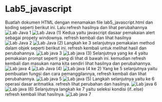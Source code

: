 # Lab5_javascript
Buatlah dokumen HTML dengan menamakan file lab5_javascript.html dan koding seperti berikut ini. Lalu refresh hasilnya dan lihat perubahannya
![Lab Java 1](https://user-images.githubusercontent.com/56400200/116766173-4f0a1380-aa53-11eb-9b6a-c5593ea2526a.PNG)
![Lab Java (1)](https://user-images.githubusercontent.com/56400200/116766487-f63b7a80-aa54-11eb-9e29-4c97c3e92771.PNG)
Kedua yaitu javascript dasaar pemakaian alert sebagai propety windownya. refresh kembali dan lihat hasilnya 
![Lab Java 2](https://user-images.githubusercontent.com/56400200/116766580-706bff00-aa55-11eb-983a-eceb104b9dc9.PNG)
![Lab Java (2)](https://user-images.githubusercontent.com/56400200/116766712-1d467c00-aa56-11eb-8eae-dab7ef144562.PNG)
Langkah ke 3 selanjutnya pemakaian method dalam objek seperti berikut ini. refresh kembali untuk melihat hasil dan perubahannya.
![Lab java 3](https://user-images.githubusercontent.com/56400200/116766769-67c7f880-aa56-11eb-8755-40ae4d495218.PNG)
![Lab java (3)](https://user-images.githubusercontent.com/56400200/116766802-97770080-aa56-11eb-9a04-c92c187850c3.PNG)
Selanjutnya yang ke 4 yaitu pemakaian prompt seperti yang di lihat di bawah ini. kemudian refresh kembali dan masukan nama kita sendiri lihat hasilnya dan perubahannya.
![Lab java 4](https://user-images.githubusercontent.com/56400200/116766969-81b60b00-aa57-11eb-8bb5-f5b27808a127.PNG)
![Lab Java (4)](https://user-images.githubusercontent.com/56400200/116767078-128ce680-aa58-11eb-87f3-3718e6a754cc.PNG)
![Lab java (4 ke 2)](https://user-images.githubusercontent.com/56400200/116767122-3f40fe00-aa58-11eb-9a66-934104d6f2d6.PNG)
Yang ke 5 selanjutnya yaitu pembuatan fungsi dan cara pemanggilannya, refresh kembali dan lihat perubahannya.
![Lab java 5](https://user-images.githubusercontent.com/56400200/116767294-795ecf80-aa59-11eb-9037-bf61aa085258.PNG)
![Lab java (5)](https://user-images.githubusercontent.com/56400200/116767328-b62ac680-aa59-11eb-81ed-b07e5fec677e.PNG)
Langkah selanjutnya yaitu ke 6 operasi dasar aritmatika. refresh lihat perubahan dan hasilnya.
![Lab java 6](https://user-images.githubusercontent.com/56400200/116767478-9516a580-aa5a-11eb-82a3-76e8975971a2.PNG)
![Lab java (6)](https://user-images.githubusercontent.com/56400200/116767521-d7d87d80-aa5a-11eb-8fd4-52c244712230.PNG)
Selanjutnya langkah ke 7 yaitu seleksi kondisi (if..else) refresh kembali lihat hasilnya.
![Lab java 7](https://user-images.githubusercontent.com/56400200/116767601-66e59580-aa5b-11eb-9601-5e31c2adec73.PNG)







